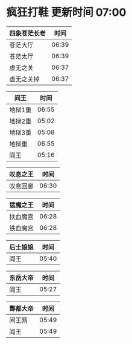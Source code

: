 # 疯狂打鞋 更新时间 07:00

| 四象苍茫长老   | 时间    |
|--------|-------|
| 苍茫大厅 | 06:39 |
| 苍茫太厅 | 06:39 |
| 虚无之关 | 06:37 |
| 虚无之关掉 | 06:37 |

| 间王   | 时间    |
|--------|-------|
| 地狱1重 | 06:55 |
| 地狱2重 | 05:02 |
| 地狱3重 | 05:08 |
| 地狱重 | 06:55 |
| 阎王 | 05:16 |

| 叹息之王   | 时间    |
|--------|-------|
| 叹息回廊 | 06:30 |

| 猛魔之王   | 时间    |
|--------|-------|
| 扶血魔宫 | 06:28 |
| 铁血魔宫 | 06:28 |

| 后土娘娘   | 时间    |
|--------|-------|
| 阎王 | 05:40 |

| 东岳大帝   | 时间    |
|--------|-------|
| 阎王 | 05:27 |

| 酆都大帝   | 时间    |
|--------|-------|
| 间王网 | 05:49 |
| 阎王 | 05:49 |